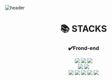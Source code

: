 
![header](https://capsule-render.vercel.app/api?type=waving&color=auto&height=300&section=header&text=Victory%20Ju&fontSize=90&animation=fadeIn&fontAlignY=38&desc=Thank%20you%20for%20comming%20to%20my%20github!&descAlignY=51&descAlign=62)

<div align=center><h1>📚 STACKS</h1></div>

<div align=center>
  <h3>✔️Frond-end</h3>
  <img src="https://img.shields.io/badge/react-61DAFB?style=for-the-badge&logo=react&logoColor=black"> 
  <img src="https://img.shields.io/badge/Next.js-000000?style=for-the-badge&logo=Next.js&logoColor=white">
  <img src="https://img.shields.io/badge/angular-DD0031?style=for-the-badge&logo=angular&logoColor=white">
  <br>
  
  <img src="https://img.shields.io/badge/reactquery-FF4154?style=for-the-badge&logo=reactquery&logoColor=white">
  <img src="https://img.shields.io/badge/styledcomponents-DB7093?style=for-the-badge&logo=styled-components&logoColor=white">
  <br>
  
  <img src="https://img.shields.io/badge/html5-E34F26?style=for-the-badge&logo=html5&logoColor=white"> 
  <img src="https://img.shields.io/badge/css3-1572B6?style=for-the-badge&logo=css3&logoColor=white"> 
  <img src="https://img.shields.io/badge/sass-CC6699?style=for-the-badge&logo=sass&logoColor=white"> 
  <img src="https://img.shields.io/badge/javascript-F7DF1E?style=for-the-badge&logo=javascript&logoColor=white"> 
  <img src="https://img.shields.io/badge/typescript-3178C6?style=for-the-badge&logo=typescript&logoColor=white">
  <br>
</div>
